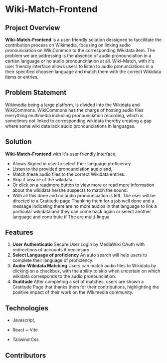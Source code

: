 <!-- ![Wiki-Match Logo](https://github.com/your-repo/assets/banner.png) -->

# Wiki-Match-Frontend

## Project Overview

**Wiki-Match-Frontend** is a user-friendly solution dessigned to faccilitate the contribution process on Wikimedia, focusing on linking audio pronounciation on WikiCommon to the corresponding Wikidata item. The problem we are addressing is the absence of audio pronounciation in a certian language or no audio pronouncitiation at all. Wiki-Match, with it's user friendly interface allows users to listen to audio pronunciations in a their specified choosen language and match them with the correct Wikidata items or entries.

## Problem Statement

Wikimedia being a large platform, is divided into the Wikidata and WikiCommons. WikiCommons has the charge of hosting audio files everything multimedia including pronounciation recording, which is sometimes not linked to corresponding wikidata thereby creating a gap where some wiki data lack audio pronounciations in languages.

## Solution

**Wiki-Match-Frontend** with it's user friendly interface,

- Allows Signed in user to select their language proficiency.
- Listen to the provided pronounciation audio and,
- Match these audio files to the correct Wikidata entries.
- Skip if unsure of the wikidata
- Or click on a readmore button to view more or read more information about the wikidata he/she suspects to match the sound.
- With all this done and no audio pronounciation is left, The user will be directed to a Gratitude page Thanking them for a job well done and a message indicating there are no more audios in that language to link a particular wikidata and they can come back again or select another language and contribute if The are multi-lingua.

## Features

1. **User Authenticatio** Secure User Login by MediaWiki OAuth with redirections of accounts if neccesary
2. **Select Language of proficiency** An auto search will help users to complete their language of proficiency.
3. **Audio-Wikidata Matching** Users can match audio files to Wikidata by clicking on a checkbox, with the ability to skip when uncertain on which wikidata corresponds to the audio pronounciation.
4. **Gratitude** After completing a set of matches, users are shown a Gratitude Page that thanks them for their contributions, highlighting the positive impact of their work on the Wikimedia community.

## Technologies

- Javascript,
- React + Vite

- Tailwind Css

## Contributors
